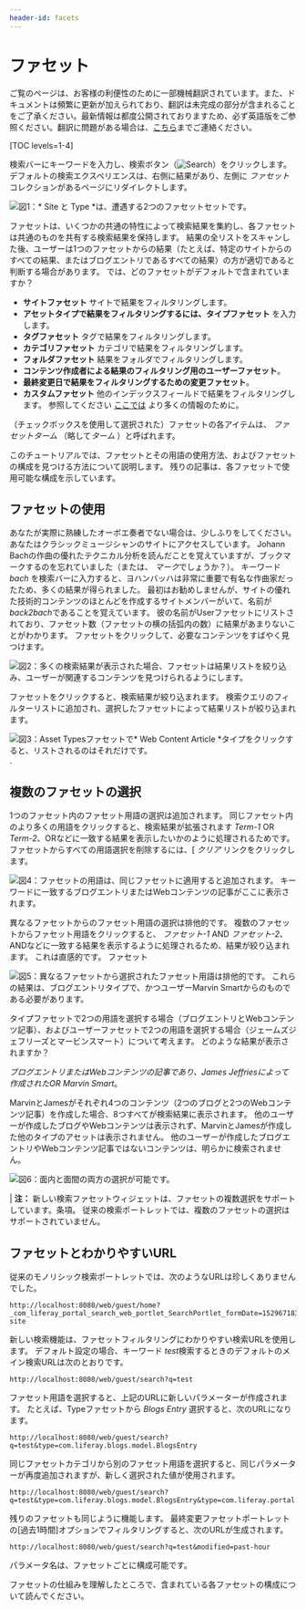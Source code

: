 ```yaml
---
header-id: facets
---
```


# ファセット

<p class="alert alert-info"><span class="wysiwyg-color-blue120">ご覧のページは、お客様の利便性のために一部機械翻訳されています。また、ドキュメントは頻繁に更新が加えられており、翻訳は未完成の部分が含まれることをご了承ください。最新情報は都度公開されておりますため、必ず英語版をご参照ください。翻訳に問題がある場合は、<a href="mailto:support-content-jp@liferay.com">こちら</a>までご連絡ください。</span></p>

[TOC levels=1-4]

検索バーにキーワードを入力し、検索ボタン（![Search](../../../images/icon-search.png)）をクリックします。 デフォルトの検索エクスペリエンスは、右側に結果があり、左側に *ファセット* コレクションがあるページにリダイレクトします。

![図1：* Site *と* Type *は、遭遇する2つのファセットセットです。](../../../images/search-faceted-search.png)

ファセットは、いくつかの共通の特性によって検索結果を集約し、各ファセットは共通のものを共有する検索結果を保持します。 結果の全リストをスキャンした後、ユーザーは1つのファセットからの結果（たとえば、特定のサイトからのすべての結果、またはブログエントリであるすべての結果）の方が適切であると判断する場合があります。 では、どのファセットがデフォルトで含まれていますか？

  - **サイトファセット** サイトで結果をフィルタリングします。
  - **アセットタイプで結果をフィルタリングするには、タイプファセット** を入力します。
  - **タグファセット** タグで結果をフィルタリングします。
  - **カテゴリファセット** カテゴリで結果をフィルタリングします。
  - **フォルダファセット** 結果をフォルダでフィルタリングします。
  - **コンテンツ作成者による結果のフィルタリング用のユーザーファセット**。
  - **最終変更日で結果をフィルタリングするための変更ファセット**。
  - **カスタムファセット** 他のインデックスフィールドで結果をフィルタリングします。 参照してください [ここでは](/docs/7-1/user/-/knowledge_base/u/custom-facet) より多くの情報のために。

（チェックボックスを使用して選択された）ファセットの各アイテムは、 *ファセットターム* （略して*ターム* ）と呼ばれます。

このチュートリアルでは、ファセットとその用語の使用方法、およびファセットの構成を見つける方法について説明します。 残りの記事は、各ファセットで使用可能な構成を示しています。

## ファセットの使用

あなたが実際に熟練したオーボエ奏者でない場合は、少しふりをしてください。 あなたはクラシックミュージシャンのサイトにアクセスしています。 Johann Bachの作曲の優れたテクニカル分析を読んだことを覚えていますが、ブックマークするのを忘れていました（または、 *マーク*でしょうか？）。 キーワード *bach* を検索バーに入力すると、ヨハンバッハは非常に重要で有名な作曲家だったため、多くの結果が得られました。 最初はお勧めしませんが、サイトの優れた技術的コンテンツのほとんどを作成するサイトメンバーがいて、名前が *back2bach*であることを覚えています。 彼の名前がUserファセットにリストされており、ファセット数（ファセットの横の括弧内の数）に結果があまりないことがわかります。 ファセットをクリックして、必要なコンテンツをすばやく見つけます。

![図2：多くの検索結果が表示された場合、ファセットは結果リストを絞り込み、ユーザーが関連するコンテンツを見つけられるようにします。](../../../images/search-facets1.png)

ファセットをクリックすると、検索結果が絞り込まれます。 検索クエリのフィルターリストに追加され、選択したファセットによって結果リストが絞り込まれます。

![図3：Asset Typesファセットで* Web Content Article *タイプをクリックすると、リストされるのはそれだけです。](../../../images/search-facet-wc.png).

## 複数のファセットの選択

1つのファセット内のファセット用語の選択は追加されます。 同じファセット内のより多くの用語をクリックすると、検索結果が拡張されます *Term-1* OR *Term-2*、ORなどに一致する結果を表示したいかのように処理されるためです。 ファセットからすべての用語選択を削除するには、[ *クリア* リンクをクリックします。

![図4：ファセットの用語は、同じファセットに適用すると追加されます。 キーワードに一致するブログエントリまたはWebコンテンツの記事がここに表示されます。](../../../images/search-multiple-terms.png)

異なるファセットからのファセット用語の選択は排他的です。 複数のファセットからファセット用語をクリックすると、 *ファセット-1* AND *ファセット-2*、ANDなどに一致する結果を表示するように処理されるため、結果が絞り込まれます。 これは直感的です。 ファセット

![図5：異なるファセットから選択されたファセット用語は排他的です。 これらの結果は、ブログエントリタイプで、かつユーザーMarvin Smartからのものである必要があります。](../../../images/search-multiple-facets.png)

タイプファセットで2つの用語を選択する場合（ブログエントリとWebコンテンツ記事）、およびユーザーファセットで2つの用語を選択する場合（ジェームズジェフリーズとマービンスマート）について考えます。 どのような結果が表示されますか？

*ブログエントリまたはWebコンテンツの記事であり、James Jeffriesによって作成されたOR Marvin Smart*。

MarvinとJamesがそれぞれ4つのコンテンツ（2つのブログと2つのWebコンテンツ記事）を作成した場合、8つすべてが検索結果に表示されます。 他のユーザーが作成したブログやWebコンテンツは表示されず、MarvinとJamesが作成した他のタイプのアセットは表示されません。 他のユーザーが作成したブログエントリやWebコンテンツ記事ではないコンテンツは、明らかに検索されません。

![図6：面内と面間の両方の選択が可能です。](../../../images/search-facet-selections.png)

| **注：** 新しい検索ファセットウィジェットは、ファセットの複数選択をサポートしています。条項。 従来の検索ポートレットでは、複数のファセットの選択はサポートされていません。

## ファセットとわかりやすいURL

従来のモノリシック検索ポートレットでは、次のようなURLは珍しくありませんでした。

    http://localhost:8080/web/guest/home?_com_liferay_portal_search_web_portlet_SearchPortlet_formDate=1529671834606&p_p_id=com_liferay_portal_search_web_portlet_SearchPortlet&p_p_lifecycle=0&p_p_state=maximized&p_p_mode=view&_com_liferay_portal_search_web_portlet_SearchPortlet_mvcPath=%2Fsearch.jsp&_com_liferay_portal_search_web_portlet_SearchPortlet_redirect=http%3A%2F%2Flocalhost%3A7011%2Fweb%2Fguest%2Fhome%3Fp_p_id%3Dcom_liferay_portal_search_web_portlet_SearchPortlet%26p_p_lifecycle%3D0%26p_p_state%3Dnormal%26p_p_mode%3Dview&_com_liferay_portal_search_web_portlet_SearchPortlet_keywords=test&_com_liferay_portal_search_web_portlet_SearchPortlet_scope=this-site

新しい検索機能は、ファセットフィルタリングにわかりやすい検索URLを使用します。 デフォルト設定の場合、キーワード *test*検索するときのデフォルトのメイン検索URLは次のとおりです。

    http://localhost:8080/web/guest/search?q=test

ファセット用語を選択すると、上記のURLに新しいパラメーターが作成されます。 たとえば、Typeファセットから *Blogs Entry* 選択すると、次のURLになります。

    http://localhost:8080/web/guest/search?q=test&type=com.liferay.blogs.model.BlogsEntry

同じファセットカテゴリから別のファセット用語を選択すると、同じパラメーターが再度追加されますが、新しく選択された値が使用されます。

    http://localhost:8080/web/guest/search?q=test&type=com.liferay.blogs.model.BlogsEntry&type=com.liferay.portal.kernel.model.User

残りのファセットも同じように機能します。 最終変更ファセットポートレットの[過去1時間]オプションでフィルタリングすると、次のURLが生成されます。

    http://localhost:8080/web/guest/search?q=test&modified=past-hour

パラメータ名は、ファセットごとに構成可能です。

ファセットの仕組みを理解したところで、含まれている各ファセットの構成について読んでください。
